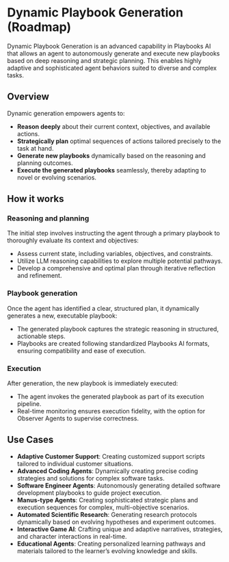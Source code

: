 # Dynamic Playbook Generation (Roadmap)

Dynamic Playbook Generation is an advanced capability in Playbooks AI that allows an agent to autonomously generate and execute new playbooks based on deep reasoning and strategic planning. This enables highly adaptive and sophisticated agent behaviors suited to diverse and complex tasks.

## Overview

Dynamic generation empowers agents to:

* **Reason deeply** about their current context, objectives, and available actions.
* **Strategically plan** optimal sequences of actions tailored precisely to the task at hand.
* **Generate new playbooks** dynamically based on the reasoning and planning outcomes.
* **Execute the generated playbooks** seamlessly, thereby adapting to novel or evolving scenarios.

## How it works

### Reasoning and planning

The initial step involves instructing the agent through a primary playbook to thoroughly evaluate its context and objectives:

* Assess current state, including variables, objectives, and constraints.
* Utilize LLM reasoning capabilities to explore multiple potential pathways.
* Develop a comprehensive and optimal plan through iterative reflection and refinement.

### Playbook generation

Once the agent has identified a clear, structured plan, it dynamically generates a new, executable playbook:

* The generated playbook captures the strategic reasoning in structured, actionable steps.
* Playbooks are created following standardized Playbooks AI formats, ensuring compatibility and ease of execution.

### Execution

After generation, the new playbook is immediately executed:

* The agent invokes the generated playbook as part of its execution pipeline.
* Real-time monitoring ensures execution fidelity, with the option for Observer Agents to supervise correctness.

## Use Cases

* **Adaptive Customer Support**: Creating customized support scripts tailored to individual customer situations.
* **Advanced Coding Agents**: Dynamically creating precise coding strategies and solutions for complex software tasks.
* **Software Engineer Agents**: Autonomously generating detailed software development playbooks to guide project execution.
* **Manus-type Agents**: Creating sophisticated strategic plans and execution sequences for complex, multi-objective scenarios.
* **Automated Scientific Research**: Generating research protocols dynamically based on evolving hypotheses and experiment outcomes.
* **Interactive Game AI**: Crafting unique and adaptive narratives, strategies, and character interactions in real-time.
* **Educational Agents**: Creating personalized learning pathways and materials tailored to the learner’s evolving knowledge and skills.
